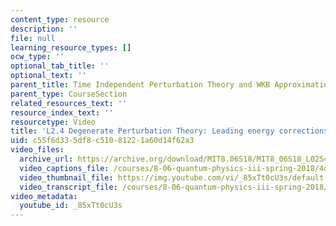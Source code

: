 ```yaml
---
content_type: resource
description: ''
file: null
learning_resource_types: []
ocw_type: ''
optional_tab_title: ''
optional_text: ''
parent_title: Time Independent Perturbation Theory and WKB Approximation
parent_type: CourseSection
related_resources_text: ''
resource_index_text: ''
resourcetype: Video
title: 'L2.4 Degenerate Perturbation Theory: Leading energy corrections'
uid: c55f6d33-5df8-c510-8122-1a60d14f62a3
video_files:
  archive_url: https://archive.org/download/MIT8.06S18/MIT8_06S18_L02S4_300k.mp4
  video_captions_file: /courses/8-06-quantum-physics-iii-spring-2018/4db09ea6894558f6b82f6987eaefe015_85xTt0cU3s.vtt
  video_thumbnail_file: https://img.youtube.com/vi/_85xTt0cU3s/default.jpg
  video_transcript_file: /courses/8-06-quantum-physics-iii-spring-2018/0a4e9ffd6c613712eb1418fbe0a874d2_85xTt0cU3s.pdf
video_metadata:
  youtube_id: _85xTt0cU3s
---
```

